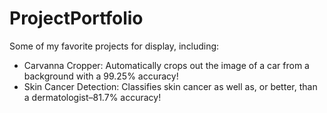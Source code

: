 # ProjectPortfolio
Some of my favorite projects for display, including:
 - Carvanna Cropper: Automatically crops out the image of a car from a background with a 99.25% accuracy!
 - Skin Cancer Detection: Classifies skin cancer as well as, or better, than a dermatologist–81.7% accuracy!
